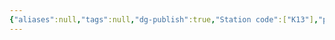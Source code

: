 ```yaml
---
{"aliases":null,"tags":null,"dg-publish":true,"Station code":["K13"],"permalink":"/narrative/locations/worlds/kelth-6-n1/","dgPassFrontmatter":true}
---
```


